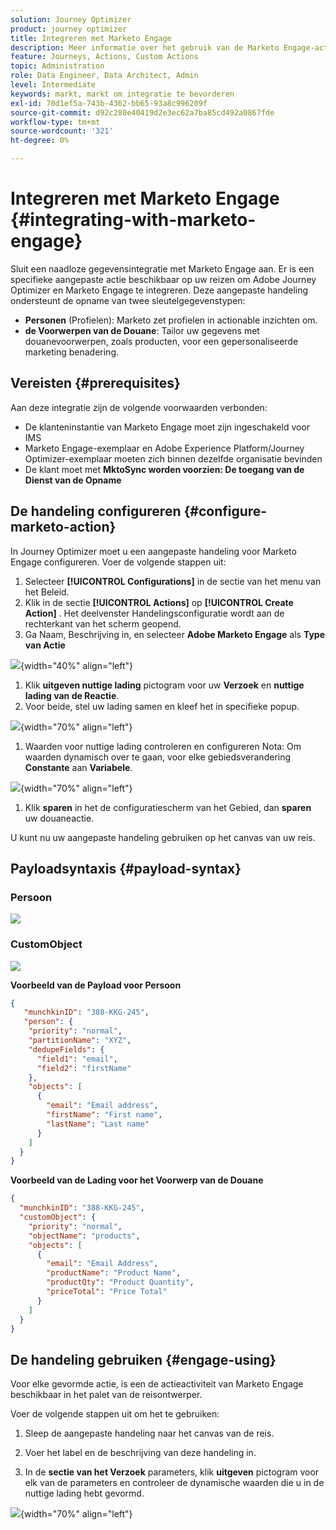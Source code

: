 ```yaml
---
solution: Journey Optimizer
product: journey optimizer
title: Integreren met Marketo Engage
description: Meer informatie over het gebruik van de Marketo Engage-actie
feature: Journeys, Actions, Custom Actions
topic: Administration
role: Data Engineer, Data Architect, Admin
level: Intermediate
keywords: markt, markt om integratie te bevorderen
exl-id: 70d1ef5a-743b-4362-bb65-93a8c996209f
source-git-commit: d92c280e40419d2e3ec62a7ba85cd492a0867fde
workflow-type: tm+mt
source-wordcount: '321'
ht-degree: 0%

---
```


# Integreren met Marketo Engage {#integrating-with-marketo-engage}

Sluit een naadloze gegevensintegratie met Marketo Engage aan. Er is een specifieke aangepaste actie beschikbaar op uw reizen om Adobe Journey Optimizer en Marketo Engage te integreren. Deze aangepaste handeling ondersteunt de opname van twee sleutelgegevenstypen:

* **Personen** (Profielen): Marketo zet profielen in actionable inzichten om.
* **de Voorwerpen van de Douane**: Tailor uw gegevens met douanevoorwerpen, zoals producten, voor een gepersonaliseerde marketing benadering.

## Vereisten {#prerequisites}

Aan deze integratie zijn de volgende voorwaarden verbonden:

* De klanteninstantie van Marketo Engage moet zijn ingeschakeld voor IMS
* Marketo Engage-exemplaar en Adobe Experience Platform/Journey Optimizer-exemplaar moeten zich binnen dezelfde organisatie bevinden
* De klant moet met **MktoSync worden voorzien: De toegang van de Dienst van de Opname**

## De handeling configureren {#configure-marketo-action}


In Journey Optimizer moet u een aangepaste handeling voor Marketo Engage configureren. Voer de volgende stappen uit:

1. Selecteer **[!UICONTROL Configurations]** in de sectie van het menu van het Beleid.
1. Klik in de sectie **[!UICONTROL Actions]** op **[!UICONTROL Create Action]** . Het deelvenster Handelingsconfiguratie wordt aan de rechterkant van het scherm geopend.
1. Ga Naam, Beschrijving in, en selecteer **Adobe Marketo Engage** als **Type van Actie**

![](assets/engage-customaction-creation.png){width="40%" align="left"}

1. Klik **uitgeven nuttige lading** pictogram voor uw **Verzoek** en **nuttige lading van de Reactie**.
1. Voor beide, stel uw lading samen en kleef het in specifieke popup.

![](assets/engage-customaction-payload.png){width="70%" align="left"}

1. Waarden voor nuttige lading controleren en configureren
Nota: Om waarden dynamisch over te gaan, voor elke gebiedsverandering **Constante** aan **Variabele**.

![](assets/engage-customaction-payload-fields.png){width="70%" align="left"}

1. Klik **sparen** in het de configuratiescherm van het Gebied, dan **sparen** uw douaneactie.

U kunt nu uw aangepaste handeling gebruiken op het canvas van uw reis.

## Payloadsyntaxis {#payload-syntax}

### Persoon

![](assets/payload-person.png)

### CustomObject

![](assets/payload-customobject.png)


**Voorbeeld van de Payload voor Persoon**

```json
{
   "munchkinID": "388-KKG-245",  
   "person": {
    "priority": "normal",
    "partitionName": "XYZ",
    "dedupeFields": {
      "field1": "email",
      "field2": "firstName"
    },
    "objects": [
      {
        "email": "Email address",
        "firstName": "First name",
        "lastName": "Last name"
      }
    ]
  }
}
```

**Voorbeeld van de Lading voor het Voorwerp van de Douane**

```json
{
  "munchkinID": "388-KKG-245", 
  "customObject": {
    "priority": "normal",
    "objectName": "products",
    "objects": [
      {
        "email": "Email Address",
        "productName": "Product Name",
        "productQty": "Product Quantity",
        "priceTotal": "Price Total"
      }
    ]
  }
}
```


## De handeling gebruiken {#engage-using}

Voor elke gevormde actie, is een de actieactiviteit van Marketo Engage beschikbaar in het palet van de reisontwerper.

Voer de volgende stappen uit om het te gebruiken:

1. Sleep de aangepaste handeling naar het canvas van de reis.

1. Voer het label en de beschrijving van deze handeling in.

1. In de **sectie van het Verzoek** parameters, klik **uitgeven** pictogram voor elk van de parameters en controleer de dynamische waarden die u in de nuttige lading hebt gevormd.

![](assets/engage-use-canvas.png){width="70%" align="left"}
